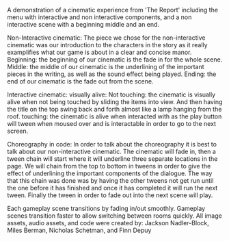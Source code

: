 A demonstration of a cinematic experience from 'The Report' including
the menu with interactive and non interactive components, and a non interactive scene with a beginning middle and an end.

Non-Interactive cinematic:
    The piece we chose for the non-interactive cinematic was our introduction to the characters in the story as it really examplifies what our game is about in a clear and concise manor.
    Beginning: the beginning of our cinematic is the fade in for the whole scene.
    Middle: the middle of our cinematic is the underlining of the important pieces in the writing, as well as the sound effect being played.
    Ending: the end of our cinematic is the fade out from the scene.

Interactive cinematic:
    visually alive:
        Not touching: the cinematic is visually alive when not being touched by sliding the items into view. And then having the title on the top swing back and forth almost like a lamp hanging from the roof.
        touching: the cinematic is alive when interacted with as the play button will tween when moused over and is interactable in order to go to the next screen.


Choreography in code:
In order to talk about the choreography it is best to talk about our non-interactive cinematic. The cinematic will fade in, then a tween chain will start where it will underline three separate locations in the page. We will chain from the top to bottom in tweens in order to give the effect of underlining the important components of the dialogue. The way that this chain was done was by having the other tweens not get run until the one before it has finished and once it has completed it will run the next tween. Finally the tween in order to fade out into the next scene will play.




Each gameplay scene transitions by fading in/out smoothly. Gameplay scenes transition faster to allow switching between rooms quickly.
All image assets, audio assets, and code were created by:
Jackson Nadler-Block, Miles Berman, Nicholas Schetman, and Finn Depuy